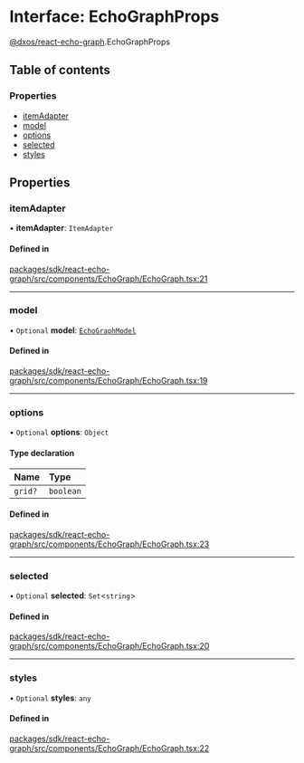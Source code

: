 # Interface: EchoGraphProps

[@dxos/react-echo-graph](../modules/dxos_react_echo_graph.md).EchoGraphProps

## Table of contents

### Properties

- [itemAdapter](dxos_react_echo_graph.EchoGraphProps.md#itemadapter)
- [model](dxos_react_echo_graph.EchoGraphProps.md#model)
- [options](dxos_react_echo_graph.EchoGraphProps.md#options)
- [selected](dxos_react_echo_graph.EchoGraphProps.md#selected)
- [styles](dxos_react_echo_graph.EchoGraphProps.md#styles)

## Properties

### itemAdapter

• **itemAdapter**: `ItemAdapter`

#### Defined in

[packages/sdk/react-echo-graph/src/components/EchoGraph/EchoGraph.tsx:21](https://github.com/dxos/dxos/blob/32ae9b579/packages/sdk/react-echo-graph/src/components/EchoGraph/EchoGraph.tsx#L21)

___

### model

• `Optional` **model**: [`EchoGraphModel`](../classes/dxos_react_echo_graph.EchoGraphModel.md)

#### Defined in

[packages/sdk/react-echo-graph/src/components/EchoGraph/EchoGraph.tsx:19](https://github.com/dxos/dxos/blob/32ae9b579/packages/sdk/react-echo-graph/src/components/EchoGraph/EchoGraph.tsx#L19)

___

### options

• `Optional` **options**: `Object`

#### Type declaration

| Name | Type |
| :------ | :------ |
| `grid?` | `boolean` |

#### Defined in

[packages/sdk/react-echo-graph/src/components/EchoGraph/EchoGraph.tsx:23](https://github.com/dxos/dxos/blob/32ae9b579/packages/sdk/react-echo-graph/src/components/EchoGraph/EchoGraph.tsx#L23)

___

### selected

• `Optional` **selected**: `Set`<`string`\>

#### Defined in

[packages/sdk/react-echo-graph/src/components/EchoGraph/EchoGraph.tsx:20](https://github.com/dxos/dxos/blob/32ae9b579/packages/sdk/react-echo-graph/src/components/EchoGraph/EchoGraph.tsx#L20)

___

### styles

• `Optional` **styles**: `any`

#### Defined in

[packages/sdk/react-echo-graph/src/components/EchoGraph/EchoGraph.tsx:22](https://github.com/dxos/dxos/blob/32ae9b579/packages/sdk/react-echo-graph/src/components/EchoGraph/EchoGraph.tsx#L22)
